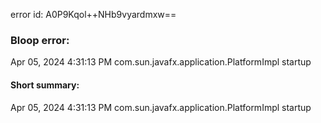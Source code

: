 error id: A0P9Kqol++NHb9vyardmxw==
### Bloop error:

Apr 05, 2024 4:31:13 PM com.sun.javafx.application.PlatformImpl startup
#### Short summary: 

Apr 05, 2024 4:31:13 PM com.sun.javafx.application.PlatformImpl startup